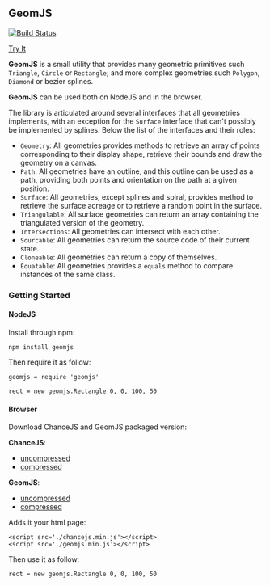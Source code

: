 ## GeomJS

[![Build Status](https://travis-ci.org/abe33/geomjs.png)](https://travis-ci.org/abe33/geomjs)

[Try It](http://abe33.github.com/geomjs/demos/demo.html)

**GeomJS** is a small utility that provides many geometric primitives such
`Triangle`, `Circle` or `Rectangle`; and more complex geometries
such `Polygon`, `Diamond` or bezier splines.

**GeomJS** can be used both on NodeJS and in the browser.

The library is articulated around several interfaces that all geometries
implements, with an exception for the `Surface` interface that can't possibly
be implemented by splines.
Below the list of the interfaces and their roles:

 * `Geometry`: All geometries provides methods to retrieve an array of points
   corresponding to their display shape, retrieve their bounds and draw the
   geometry on a canvas.
 * `Path`: All geometries have an outline, and this outline can be used as
   a path, providing both points and orientation on the path at a given
   position.
 * `Surface`: All geometries, except splines and spiral, provides method
   to retrieve the surface acreage or to retrieve a random point in the
   surface.
 * `Triangulable`: All surface geometries can return an array containing
   the triangulated version of the geometry.
 * `Intersections`: All geometries can intersect with each other.
 * `Sourcable`: All geometries can return the source code of their current
   state.
 * `Cloneable`: All geometries can return a copy of themselves.
 * `Equatable`: All geometries provides a `equals` method to compare
   instances of the same class.

### Getting Started

#### NodeJS

Install through npm:

    npm install geomjs

Then require it as follow:

    geomjs = require 'geomjs'

    rect = new geomjs.Rectangle 0, 0, 100, 50

#### Browser

Download ChanceJS and GeomJS packaged version:

**ChanceJS**:
 * [uncompressed](https://raw.github.com/abe33/chancejs/master/packages/chancejs.js)
 * [compressed](https://raw.github.com/abe33/chancejs/master/packages/chancejs.min.js)

**GeomJS**:
 * [uncompressed](https://raw.github.com/abe33/geomjs/master/packages/geomjs.js)
 * [compressed](https://raw.github.com/abe33/geomjs/master/packages/geomjs.min.js)

Adds it your html page:

    <script src='./chancejs.min.js'></script>
    <script src='./geomjs.min.js'></script>

Then use it as follow:

    rect = new geomjs.Rectangle 0, 0, 100, 50
